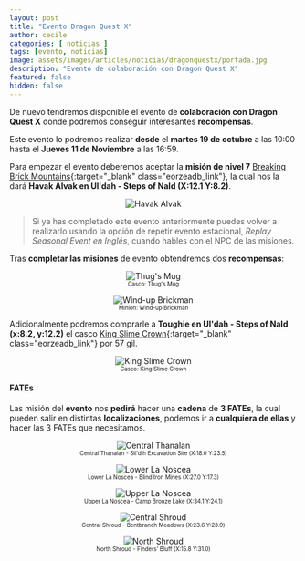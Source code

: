 ```yaml
---
layout: post
title: "Evento Dragon Quest X"
author: cecile
categories: [ noticias ]
tags: [evento, noticias]
image: assets/images/articles/noticias/dragonquestx/portada.jpg
description: "Evento de colaboración con Dragon Quest X"
featured: false
hidden: false
---
```


De nuevo tendremos disponible el evento de **colaboración con Dragon Quest X** donde podremos conseguir interesantes **recompensas**.

Este evento lo podremos realizar **desde** el **martes 19 de octubre** a las 10:00 hasta el **Jueves 11 de Noviembre** a las 16:59.

Para empezar el evento deberemos aceptar la **misión de nivel 7** [Breaking Brick Mountains](https://eu.finalfantasyxiv.com/lodestone/playguide/db/quest/1c8111715df/){:target="_blank" class="eorzeadb_link"}, la cual nos la dará **Havak Alvak en Ul'dah - Steps of Nald (X:12.1 Y:8.2)**.

<p align="center"><img src="{{ site.baseurl }}/assets/images/articles/noticias/dragonquestx/havak.jpg" alt="Havak Alvak"/></p>

<blockquote>
Si ya has completado este evento anteriormente puedes volver a realizarlo usando la opción de repetir evento estacional, <i>Replay Seasonal Event en Inglés</i>, cuando hables con el NPC de las misiones.
</blockquote> 

Tras **completar las misiones** de evento obtendremos dos **recompensas**:

<div class="container">
  <div class="row">
    <div class="col-xl">
        <p align="center">
            <img src="{{ site.baseurl }}/assets/images/articles/noticias/dragonquestx/thugs-mug.jpg" alt="Thug's Mug"/>
            <br/>
            <sub><sup>Casco: Thug's Mug</sup></sub>
        </p>
    </div>
    <div class="col-xl">
        <p align="center">
            <img src="{{ site.baseurl }}/assets/images/articles/noticias/dragonquestx/wind-up-brickman.jpg" alt="Wind-up Brickman"/>
            <br/>
            <sub><sup>Minion: Wind-up Brickman</sup></sub>
        </p>
    </div>
  </div>
</div>

Adicionalmente podremos comprarle a **Toughie en Ul'dah - Steps of Nald (x:8.2, y:12.2)** el casco [King Slime Crown](https://eu.finalfantasyxiv.com/lodestone/playguide/db/item/54288cb0f6c/){:target="_blank" class="eorzeadb_link"} por 57 gil.

<p align="center">
    <img src="{{ site.baseurl }}/assets/images/articles/noticias/dragonquestx/king-slime-crown.jpg" alt="King Slime Crown"/>
    <br/>
    <sub><sup>Casco: King Slime Crown</sup></sub>
</p>

#### FATEs

Las misión del **evento** nos **pedirá** hacer una **cadena** de **3 FATEs**, la cual pueden salir en distintas **localizaciones**, podemos ir a **cualquiera de ellas** y hacer las 3 FATEs que necesitamos.

<p align="center">
    <img src="{{ site.baseurl }}/assets/images/articles/noticias/dragonquestx/fate1.jpg" alt="Central Thanalan"/>
    <br/>
    <sub><sup>Central Thanalan - Sil'dih Excavation Site (X:18.0 Y:23.5)</sup></sub>
</p>

<p align="center">
    <img src="{{ site.baseurl }}/assets/images/articles/noticias/dragonquestx/fate2.jpg" alt="Lower La Noscea"/>
    <br/>
    <sub><sup>Lower La Noscea - Blind Iron Mines (X:27.0 Y:17.3)</sup></sub>
</p>

<p align="center">
    <img src="{{ site.baseurl }}/assets/images/articles/noticias/dragonquestx/fate3.jpg" alt="Upper La Noscea"/>
    <br/>
    <sub><sup>Upper La Noscea - Camp Bronze Lake (X:34.1 Y:24.1)</sup></sub>
</p>

<p align="center">
    <img src="{{ site.baseurl }}/assets/images/articles/noticias/dragonquestx/fate4.jpg" alt="Central Shroud"/>
    <br/>
    <sub><sup>Central Shroud - Bentbranch Meadows (X:23.6 Y:23.9)</sup></sub>
</p>

<p align="center">
    <img src="{{ site.baseurl }}/assets/images/articles/noticias/dragonquestx/fate5.jpg" alt="North Shroud"/>
    <br/>
    <sub><sup>North Shroud - Finders' Bluff (X:15.8 Y:31.0)</sup></sub>
</p>
